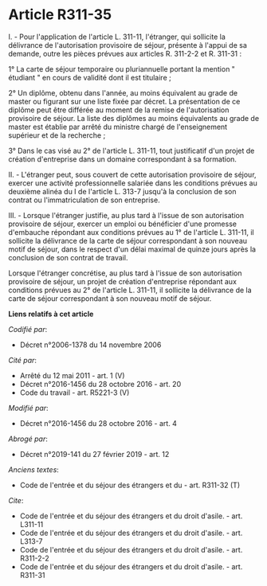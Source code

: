 # Article R311-35

I. - Pour l'application de l'article L. 311-11, l'étranger, qui sollicite la délivrance de l'autorisation provisoire de
séjour, présente à l'appui de sa demande, outre les pièces prévues aux articles R. 311-2-2 et R. 311-31 : 

1° La carte de séjour temporaire ou pluriannuelle portant la mention " étudiant " en cours de validité dont il est
titulaire ; 

2° Un diplôme, obtenu dans l'année, au moins équivalent au grade de master ou figurant sur une liste fixée par décret. La
présentation de ce diplôme peut être différée au moment de la remise de l'autorisation provisoire de séjour. La liste des
diplômes au moins équivalents au grade de master est établie par arrêté du ministre chargé de l'enseignement supérieur et de
la recherche ; 

3° Dans le cas visé au 2° de l'article L. 311-11, tout justificatif d'un projet de création d'entreprise dans un domaine
correspondant à sa formation. 

II. - L'étranger peut, sous couvert de cette autorisation provisoire de séjour, exercer une activité professionnelle salariée
dans les conditions prévues au deuxième alinéa du I de l'article L. 313-7 jusqu'à la conclusion de son contrat ou
l'immatriculation de son entreprise. 

III. - Lorsque l'étranger justifie, au plus tard à l'issue de son autorisation provisoire de séjour, exercer un emploi ou
bénéficier d'une promesse d'embauche répondant aux conditions prévues au 1° de l'article L. 311-11, il sollicite la
délivrance de la carte de séjour correspondant à son nouveau motif de séjour, dans le respect d'un délai maximal de quinze
jours après la conclusion de son contrat de travail. 

Lorsque l'étranger concrétise, au plus tard à l'issue de son autorisation provisoire de séjour, un projet de création
d'entreprise répondant aux conditions prévues au 2° de l'article L. 311-11, il sollicite la délivrance de la carte de séjour
correspondant à son nouveau motif de séjour.

**Liens relatifs à cet article**

_Codifié par_:

  - Décret n°2006-1378 du 14 novembre 2006

_Cité par_:

  - Arrêté du 12 mai 2011 - art. 1 (V)
  - Décret n°2016-1456 du 28 octobre 2016 - art. 20
  - Code du travail - art. R5221-3 (V)

_Modifié par_:

  - Décret n°2016-1456 du 28 octobre 2016 - art. 4

_Abrogé par_:

  - Décret n°2019-141 du 27 février 2019 - art. 12

_Anciens textes_:

  - Code de l'entrée et du séjour des étrangers et du  - art. R311-32 (T)

_Cite_:

  - Code de l'entrée et du séjour des étrangers et du droit d'asile. - art. L311-11
  - Code de l'entrée et du séjour des étrangers et du droit d'asile. - art. L313-7
  - Code de l'entrée et du séjour des étrangers et du droit d'asile. - art. R311-2-2
  - Code de l'entrée et du séjour des étrangers et du droit d'asile. - art. R311-31
